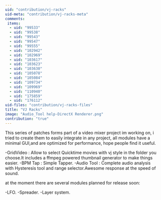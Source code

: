 ```yaml
---
uid: "contribution/vj-racks"
uid-meta: "contribution/vj-racks-meta"
comments: 
 items: 
  - uid: "99533"
  - uid: "99538"
  - uid: "99543"
  - uid: "99547"
  - uid: "99555"
  - uid: "102942"
  - uid: "102969"
  - uid: "103617"
  - uid: "103623"
  - uid: "103630"
  - uid: "105078"
  - uid: "105084"
  - uid: "109734"
  - uid: "109969"
  - uid: "110940"
  - uid: "175859"
  - uid: "176112"
uid-files: "contribution/vj-racks-files"
title: "VJ Racks"
image: "Audio_Tool help-DirectX Renderer.png"
contribution: "true"
---
```


This series of patches forms part of a video mixer project im working on, 
i tried to create them to easily integrate in any project, all modules have a    minimal GUI,and are optimized for performance, hope people find it useful.

-GridVideo : Allow to select Quicktime movies with vj style in the folder you choose.It includes a ffmpeg powered thumbnail generator to make things easier.
-BPM Tap : Simple Tapper.
-Audio Tool : Complete audio analysis with Hysteresis tool and range selector.Awesome response at the speed of sound.

at the moment there are several modules planned for release soon:

-LFO.
-Spreader.
-Layer system.


